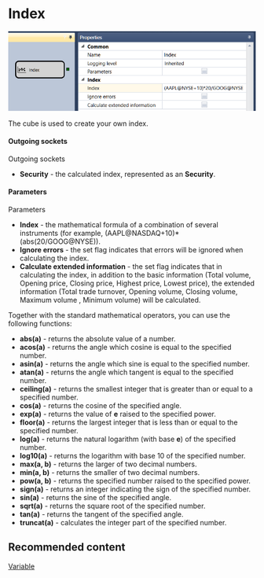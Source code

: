 # Index

![Designer Index 00](../images/Designer_Index_00.png)

The cube is used to create your own index. 

#### Outgoing sockets

Outgoing sockets

- **Security** \- the calculated index, represented as an **Security**.

#### Parameters

Parameters

- **Index** \- the mathematical formula of a combination of several instruments (for example, (AAPL@NASDAQ+10)\*(abs(20\/GOOG@NYSE)).
- **Ignore errors** \- the set flag indicates that errors will be ignored when calculating the index.
- **Calculate extended information** \- the set flag indicates that in calculating the index, in addition to the basic information (Total volume, Opening price, Closing price, Highest price, Lowest price), the extended information (Total trade turnover, Opening volume, Closing volume, Maximum volume , Minimum volume) will be calculated.

Together with the standard mathematical operators, you can use the following functions:

- **abs(a)** \- returns the absolute value of a number.
- **acos(a)** \- returns the angle which cosine is equal to the specified number.
- **asin(a)** \- returns the angle which sine is equal to the specified number.
- **atan(a)** \- returns the angle which tangent is equal to the specified number.
- **ceiling(a)** \- returns the smallest integer that is greater than or equal to a specified number.
- **cos(a)** \- returns the cosine of the specified angle.
- **exp(a)** \- returns the value of **e** raised to the specified power.
- **floor(a)** \- returns the largest integer that is less than or equal to the specified number.
- **log(a)** \- returns the natural logarithm (with base **e**) of the specified number.
- **log10(a)** \- returns the logarithm with base 10 of the specified number.
- **max(a, b)** \- returns the larger of two decimal numbers.
- **min(a, b)** \- returns the smaller of two decimal numbers.
- **pow(a, b)** \- returns the specified number raised to the specified power.
- **sign(a)** \- returns an integer indicating the sign of the specified number.
- **sin(a)** \- returns the sine of the specified angle.
- **sqrt(a)** \- returns the square root of the specified number.
- **tan(a)** \- returns the tangent of the specified angle.
- **truncat(a)** \- calculates the integer part of the specified number.

## Recommended content

[Variable](Designer_Variable.md)
